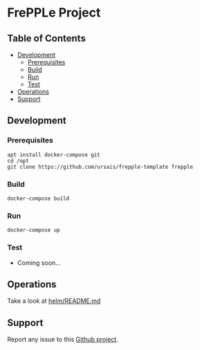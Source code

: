 # FrePPLe Project

## Table of Contents
* [Development](#Development)
  * [Prerequisites](#Prerequisites)
  * [Build](#Build)
  * [Run](#Run)
  * [Test](#Test)
* [Operations](#Operations)
* [Support](#Support)

## Development

### Prerequisites

```shell
apt install docker-compose git
cd /opt
git clone https://github.com/ursais/frepple-template frepple
```

### Build

```shell
docker-compose build
```

### Run

```shell
docker-compose up
```

### Test

* Coming soon...

## Operations

Take a look at [helm/README.md](./helm/README.md)

## Support

Report any issue to this
[Github project](https://github.com/ursais/frepple-template/issues).
